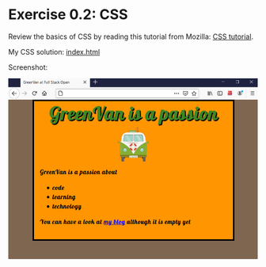 # Exercise 0.2: CSS
Review the basics of CSS by reading this tutorial from Mozilla: [CSS tutorial](https://developer.mozilla.org/en-US/docs/Learn/Getting_started_with_the_web/CSS_basics).

My CSS solution: [index.html](index.html)

Screenshot:

![alt text](img/screenshot.png "Screenshot of my exercise solution")